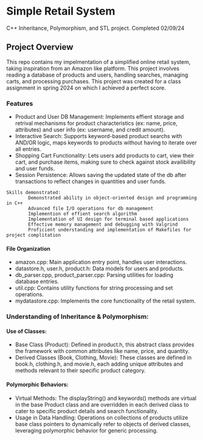 # Simple Retail System
C++ Inheritance, Polymorphism, and STL project. Completed 02/09/24

## Project Overview
This repo contains my impelmentation of a simplified online retail system, taking inspiration from an Amazon like platform. This project involves reading a database of products and users, handling searches, managing carts, and processing purchases. This project was created for a class assignment in spring 2024 on which I achieved a perfect score. 

### Features
- Product and User DB Management: Implements effient storage and retrival mechanisms for product characteristics (ex: name, price, attributes) and user info (ex: username, and credit amount).
- Interactive Search: Supports keyword-based product searchs with AND/OR logic, maps keywords to products without having to iterate over all entries.
- Shopping Cart Functionality: Lets users add products to cart, view their cart, and purchase items, making sure to check against stock availibility and user funds.
- Session Persistence: Allows saving the updated state of the db after transactions to reflect changes in quantities and user funds.

```
Skills demonstrated:
        Demonstrated ability in object-oriented design and programming in C++
        Advanced file I/O operations for db management
        Implemention of effient search algorithm
        Implementation of UI design for terminal based applications
        Effective memory management and debugging with Valgrind
        Proficient understanding and implementation of Makefiles for project complitation
```

#### File Organization
- amazon.cpp: Main application entry point, handles user interactions.
- datastore.h, user.h, product.h: Data models for users and products.
- db_parser.cpp, product_parser.cpp: Parsing utilities for loading database entries.
- util.cpp: Contains utility functions for string processing and set operations.
- mydatastore.cpp: Implements the core functionality of the retail system.

### Understanding of Inheritance & Polymorphism:
#### Use of Classes:
- Base Class (Product): Defined in product.h, this abstract class provides the framework with common attributes like name, price, and quantity.
- Derived Classes (Book, Clothing, Movie): These classes are defined in book.h, clothing.h, and movie.h, each adding unique attributes and methods relevant to their specific product category.

#### Polymorphic Behaviors:
- Virtual Methods: The displayString() and keywords() methods are virtual in the base Product class and are overridden in each derived class to cater to specific product details and search functionality.
- Usage in Data Handling: Operations on collections of products utilize base class pointers to dynamically refer to objects of derived classes, leveraging polymorphic behavior for generic processing.
